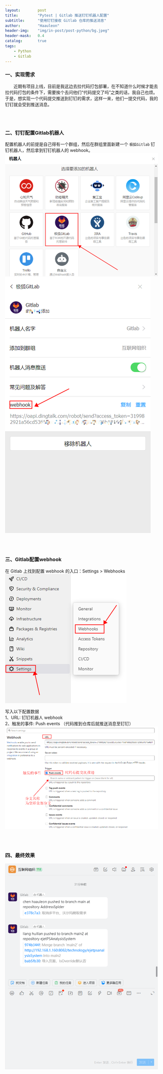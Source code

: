 ```yaml
---
layout:        post
title:         "Pytest | Gitlab 推送钉钉机器人配置"
subtitle:      "使用钉钉接收 Gitlab 仓库的推送消息"
author:        "Haauleon"
header-img:    "img/in-post/post-python/bg.jpeg"
header-mask:   0.4
catalog:       true
tags:
    - Python
    - Gitlab
---
```



### 一、实现需求
&emsp;&emsp;近期有项目上线，目前是我这边去拉代码打包部署，在不知道什么时候才能去拉代码打包的条件下，需要挨个去问他们“代码提交了吗”之类的话，我自己也烦。于是，想实现一个代码提交推送到钉钉的需求，这样一来，他们一提交代码，我的钉钉就会受到推送消息。    

<br>
<br>

### 二、钉钉配置Gitlab机器人
配置机器人的前提是自己得有一个群组，然后在群组里面新建一个 `极狐Gitlab` 钉钉机器人，然后拿到钉钉机器人的 webhook。              
![](\img\in-post\post-python\2023-06-29-python-gitlab-dingtalk-1.png)           
![](\img\in-post\post-python\2023-06-29-python-gitlab-dingtalk-2.png)            

<br>
<br>

### 三、Gitlab配置webhook
在 Gitlab 上找到配置 webhook 的入口：Settings > Webhooks          
![](\img\in-post\post-python\2023-06-29-python-gitlab-dingtalk-3.png)     

写入以下配置数据     
1、URL: 钉钉机器人 webhook      
2、触发的事件: Push events （代码推到仓库后就推送消息至钉钉）           
![](\img\in-post\post-python\2023-06-29-python-gitlab-dingtalk-4.png)     

<br>
<br>

### 四、最终效果
![](\img\in-post\post-python\2023-06-29-python-gitlab-dingtalk-5.png)       
